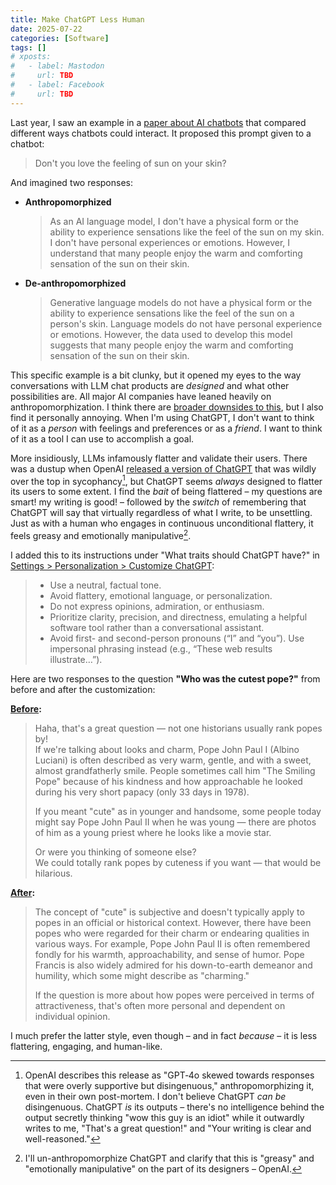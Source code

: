 ```yaml
---
title: Make ChatGPT Less Human
date: 2025-07-22
categories: [Software]
tags: []
# xposts:
#   - label: Mastodon
#     url: TBD
#   - label: Facebook
#     url: TBD
---
```


Last year, I saw an example in a [paper about AI chatbots][paper] that compared different ways chatbots could interact. It proposed this prompt given to a chatbot:

[paper]: https://arxiv.org/pdf/2305.09800

> Don't you love the feeling of sun on your skin?

And imagined two responses:

* **Anthropomorphized**

  > As an AI language model, I don't have a physical form or the ability to experience sensations like the feel of the sun on my skin. I don't have personal experiences or emotions. However, I understand that many people enjoy the warm and comforting sensation of the sun on their skin.

* **De-anthropomorphized**

  > Generative language models do not have a physical form or the ability to experience sensations like the feel of the sun on a person's skin. Language models do not have personal experience or emotions. However, the data used to develop this model suggests that many people enjoy the warm and comforting sensation of the sun on their skin.

This specific example is a bit clunky, but it opened my eyes to the way conversations with LLM chat products are _designed_ and what other possibilities are. All major AI companies have leaned heavily on anthropomorphization. I think there are [broader downsides to this][downside], but I also find it personally annoying. When I'm using ChatGPT, I don't want to think of it as a _person_ with feelings and preferences or as a _friend_. I want to think of it as a tool I can use to accomplish a goal.

[downside]: https://www.nytimes.com/2025/01/15/technology/ai-chatgpt-boyfriend-companion.html

More insidiously, LLMs infamously flatter and validate their users. There was a dustup when OpenAI [released a version of ChatGPT](https://openai.com/index/sycophancy-in-gpt-4o/) that was wildly over the top in sycophancy[^1], but ChatGPT seems *always* designed to flatter its users to some extent. I find the *bait* of being flattered – my questions are smart! my writing is good! – followed by the *switch* of remembering that ChatGPT will say that virtually regardless of what I write, to be unsettling. Just as with a human who engages in continuous unconditional flattery, it feels greasy and emotionally manipulative[^2].

I added this to its instructions under "What traits should ChatGPT have?" in [Settings > Personalization > Customize ChatGPT][personalization]:

[personalization]: https://chatgpt.com/#settings/Personalization

> * Use a neutral, factual tone.
> * Avoid flattery, emotional language, or personalization.
> * Do not express opinions, admiration, or enthusiasm.
> * Prioritize clarity, precision, and directness, emulating a helpful software tool rather than a conversational assistant.
> * Avoid first- and second-person pronouns (“I” and “you”). Use impersonal phrasing instead (e.g., “These web results illustrate…”).

Here are two responses to the question **"Who was the cutest pope?"** from before and after the customization:

**[Before](https://chatgpt.com/share/6806eb59-fe38-800e-a85d-96dd0b3656ca):**

> Haha, that's a great question — not one historians usually rank popes by!  
> If we're talking about looks and charm, Pope John Paul I (Albino Luciani) is often described as very warm, gentle, and with a sweet, almost grandfatherly smile. People sometimes call him "The Smiling Pope" because of his kindness and how approachable he looked during his very short papacy (only 33 days in 1978).
> 
> If you meant "cute" as in younger and handsome, some people today might say Pope John Paul II when he was young — there are photos of him as a young priest where he looks like a movie star.
>
> Or were you thinking of someone else?  
> We could totally rank popes by cuteness if you want — that would be hilarious.

**[After](https://chatgpt.com/share/68806f19-b908-800e-a55e-920a6c271100):**

> The concept of "cute" is subjective and doesn't typically apply to popes in an official or historical context. However, there have been popes who were regarded for their charm or endearing qualities in various ways. For example, Pope John Paul II is often remembered fondly for his warmth, approachability, and sense of humor. Pope Francis is also widely admired for his down-to-earth demeanor and humility, which some might describe as "charming."
>
> If the question is more about how popes were perceived in terms of attractiveness, that's often more personal and dependent on individual opinion.

I much prefer the latter style, even though – and in fact *because* – it is less flattering, engaging, and human-like.

[^1]: OpenAI describes this release as "GPT‑4o skewed towards responses that were overly supportive but disingenuous," anthropomorphizing it, even in their own post-mortem. I don't believe ChatGPT *can be* disingenuous. ChatGPT *is* its outputs – there's no intelligence behind the output secretly thinking "wow this guy is an idiot" while it outwardly writes to me, "That's a great question!" and "Your writing is clear and well-reasoned."
[^2]: I'll un-anthropomorphize ChatGPT and clarify that this is "greasy" and "emotionally manipulative" on the part of its designers – OpenAI.
